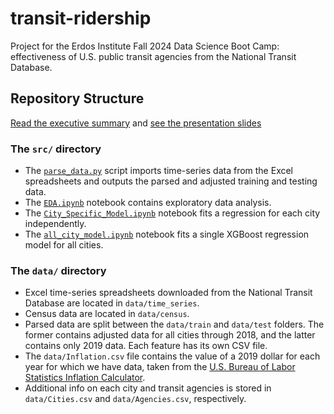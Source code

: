 # transit-ridership

Project for the Erdos Institute Fall 2024 Data Science Boot Camp: effectiveness of U.S. public transit agencies from the National Transit Database.

## Repository Structure

[Read the executive summary](Executive_Summary.pdf) and [see the presentation
slides](Transit_Ridership_Slides.pdf)

### The `src/` directory

- The [`parse_data.py`](src/parse_data.py) script imports time-series data from the Excel
spreadsheets and outputs the parsed and adjusted training and testing data.
- The [`EDA.ipynb`](src/EDA.ipynb) notebook contains exploratory data analysis.
- The [`City_Specific_Model.ipynb`](src/City_Specific_Model.ipynb) notebook fits 
a regression for each city independently.
- The [`all_city_model.ipynb`](src/all_city_model.ipynb) notebook fits a single 
XGBoost regression model for all cities.

### The `data/` directory

- Excel time-series spreadsheets downloaded from the National Transit Database
are located in `data/time_series`. 
- Census data are located in `data/census`.
- Parsed data are split between the `data/train` and `data/test` folders. The
former contains adjusted data for all cities through 2018, and the latter
contains only 2019 data. Each feature has its own CSV file.
- The `data/Inflation.csv` file contains the value of a 2019 dollar for each
year for which we have data, taken from the [U.S. Bureau of Labor Statistics
Inflation Calculator](https://data.bls.gov/cgi-bin/cpicalc.pl).
- Additional info on each city and transit agencies is stored in `data/Cities.csv`
and `data/Agencies.csv`, respectively.
